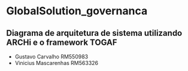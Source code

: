# GlobalSolution_governanca
## Diagrama de arquitetura de sistema utilizando ARCHi e o framework TOGAF

- Gustavo Carvalho RM550983
- Vinicius Mascarenhas RM563326
